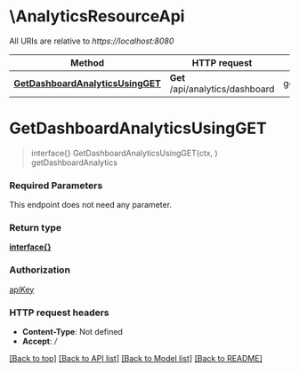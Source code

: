 # \AnalyticsResourceApi

All URIs are relative to *https://localhost:8080*

Method | HTTP request | Description
------------- | ------------- | -------------
[**GetDashboardAnalyticsUsingGET**](AnalyticsResourceApi.md#GetDashboardAnalyticsUsingGET) | **Get** /api/analytics/dashboard | getDashboardAnalytics


# **GetDashboardAnalyticsUsingGET**
> interface{} GetDashboardAnalyticsUsingGET(ctx, )
getDashboardAnalytics

### Required Parameters
This endpoint does not need any parameter.

### Return type

[**interface{}**](interface{}.md)

### Authorization

[apiKey](../README.md#apiKey)

### HTTP request headers

 - **Content-Type**: Not defined
 - **Accept**: */*

[[Back to top]](#) [[Back to API list]](../README.md#documentation-for-api-endpoints) [[Back to Model list]](../README.md#documentation-for-models) [[Back to README]](../README.md)

